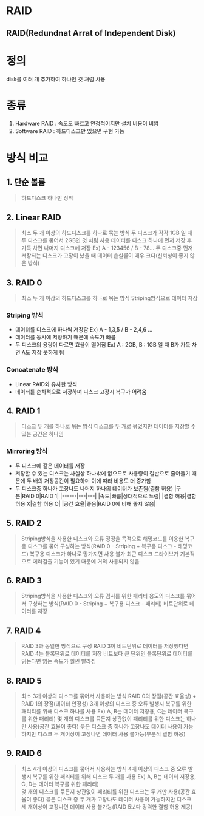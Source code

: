 RAID
====================================
RAID(Redundnat Arrat of Independent Disk)
------------------------------------

# 정의   
disk를 여러 개 추가하여 하나인 것 처럼 사용

# 종류   
1. Hardware RAID : 속도도 빠르고 안정적이지만 설치 비용이 비쌈
2. Software RAID : 하드디스크만 있으면 구현 가능

# 방식 비교   
## 1. 단순 볼륨
> 하드디스크 하나만 장착   
## 2. Linear RAID
> 최소 두 개 이상의 하드디스크를 하나로 묶는 방식
> 두 디스크가 각각 1GB 일 때 두 디스크를 묶어서 2GB인 것 처럼 사용
데이터를 디스크 하나에 먼저 저장 후 가득 차면 나머지 디스크에 저장 Ex) A - 123456 / B - 78...
두 디스크중 먼저 저장되는 디스크가 고장이 났을 때 데이터 손실률이 매우 크다(신뢰성이 좋지 않은 방식) 
## 3. RAID 0
> 최소 두 개 이상의 하드디스크를 하나로 묶는 방식
> Striping방식으로 데이터 저장 
### Striping 방식
- 데이터를 디스크에 하나씩 저장함 Ex) A - 1,3,5 / B - 2,4,6 ... 
- 데이터를 동시에 저장하기 때문에 속도가 빠름
- 두 디스크의 용량이 다르면 효율이 떨어짐 Ex) A : 2GB, B : 1GB 일 때 B가 가득 차면 A도 저장 못하게 됨
### Concatenate 방식
- Linear RAID와 유사한 방식
-  데이터를 순차적으로 저장하며 디스크 고장시 복구가 어려움
## 4. RAID 1
> 디스크 두 개를 하나로 묶는 방식
> 디스크를 두 개로 묶었지만 데이터를 저장할 수 있는 공간은 하나임
### Mirroring 방식
- 두 디스크에 같은 데이터를 저장
- 저장할 수 있는 디스크는 사실상 하나밖에 없으므로 사용량이 절반으로 줄어들기 때문에 두 배의 저장공간이 필요하며 이에 따라 비용도 더 증가함
- 두 디스크중 하나가 고장나도 나머지 하나의 데이터가 보존됨(결함 허용)
|구분|RAID 0|RAID 1|
|------|---|---|
|속도|빠름|상대적으로 느림|
|결함 허용|결함 허용 X|결함 허용 O|
|공간 효율|좋음|RAID 0에 비해 좋지 않음|
## 5. RAID 2
> Striping방식을 사용한 디스크와 오류 정정을 목적으로 해밍코드를 이용한 복구용 디스크를 묶어 구성하는 방식(RAID 0 - Striping + 복구용 디스크 - 해밍코드)
> 복구용 디스크가 하나로 망가지면 사용 불가
> 최근 디스크 드라이브가 기본적으로 에러검출 기능이 있기 때문에 거의 사용되지 않음
## 6. RAID 3
> Striping방식을 사용한 디스크와 오류 검사를 위한 패리티 용도의 디스크를 묶어서 구성하는 방식(RAID 0 - Striping + 복구용 디스크 - 패리티)
> 비트단위로 데이터를 저장
## 7. RAID 4
> RAID 3과 동일한 방식으로 구성
> RAID 3이 비트단위로 데이터를 저장했다면 RAID 4는 블록단위로 데이터를 저장
> 비트보다 큰 단위인 블록단위로 데이터를 읽는다면 읽는 속도가 훨씬 빨라짐
## 8. RAID 5
> 최소 3개 이상의 디스크를 묶어서 사용하는 방식
> RAID 0의 장점(공간 효율성) + RAID 1의 장점(데이터 안정성)
> 3개 이상의 디스크 중 오류 발생시 복구를 위한 패리티를 위해 디스크 하나를 사용 Ex) A, B는 데이터 저장용, C는 데이터 복구를 위한 패리티)
> 몇 개의 디스크를 묶든지 상관없이 패리티를 위한 디스크는 하나만 사용(공간 효율이 좋다)
> 묶은 디스크 중 하나가 고장나도 데이터 사용이 가능하지만 디스크 두 개이상이 고장나면 데이터 사용 불가능(부분적 결함 허용)
## 9. RAID 6
> 최소 4개 이상의 디스크를 묶어서 사용하는 방식 
> 4개 이상의 디스크 중 오류 발생시 복구를 위한 패리티를 위해 디스크 두 개를 사용 Ex) A, B는 데이터 저장용, C, D는 데이터 복구를 위한 패리티)  
> 몇 개의 디스크를 묶든지 상관없이 패리티를 위한 디스크는 두 개만 사용(공간 효율이 좋다)
> 묶은 디스크 중 두 개가 고장나도 데이터 사용이 가능하지만 디스크 세 개이상이 고장나면 데이터 사용 불가능(RAID 5보다 강력한 결함 허용 제공)

